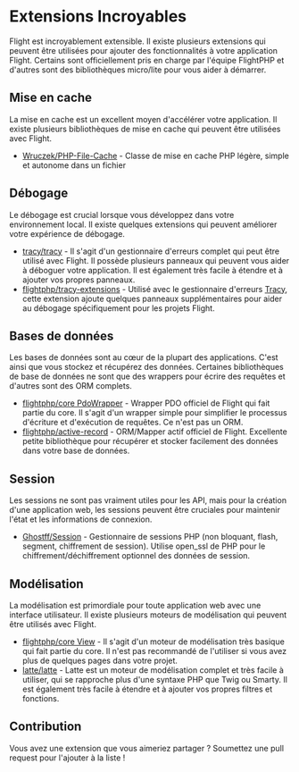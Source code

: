 # Extensions Incroyables

Flight est incroyablement extensible. Il existe plusieurs extensions qui peuvent être utilisées pour ajouter des fonctionnalités à votre application Flight. Certains sont officiellement pris en charge par l'équipe FlightPHP et d'autres sont des bibliothèques micro/lite pour vous aider à démarrer.

## Mise en cache

La mise en cache est un excellent moyen d'accélérer votre application. Il existe plusieurs bibliothèques de mise en cache qui peuvent être utilisées avec Flight.

- [Wruczek/PHP-File-Cache](/extensions-incroyables/php-file-cache) - Classe de mise en cache PHP légère, simple et autonome dans un fichier

## Débogage

Le débogage est crucial lorsque vous développez dans votre environnement local. Il existe quelques extensions qui peuvent améliorer votre expérience de débogage.

- [tracy/tracy](/extensions-incroyables/tracy) - Il s'agit d'un gestionnaire d'erreurs complet qui peut être utilisé avec Flight. Il possède plusieurs panneaux qui peuvent vous aider à déboguer votre application. Il est également très facile à étendre et à ajouter vos propres panneaux.
- [flightphp/tracy-extensions](/extensions-incroyables/tracy-extensions) - Utilisé avec le gestionnaire d'erreurs [Tracy](/extensions-incroyables/tracy), cette extension ajoute quelques panneaux supplémentaires pour aider au débogage spécifiquement pour les projets Flight.

## Bases de données

Les bases de données sont au cœur de la plupart des applications. C'est ainsi que vous stockez et récupérez des données. Certaines bibliothèques de base de données ne sont que des wrappers pour écrire des requêtes et d'autres sont des ORM complets.

- [flightphp/core PdoWrapper](/extensions-incroyables/pdo-wrapper) - Wrapper PDO officiel de Flight qui fait partie du core. Il s'agit d'un wrapper simple pour simplifier le processus d'écriture et d'exécution de requêtes. Ce n'est pas un ORM.
- [flightphp/active-record](/extensions-incroyables/active-record) - ORM/Mapper actif officiel de Flight. Excellente petite bibliothèque pour récupérer et stocker facilement des données dans votre base de données.

## Session

Les sessions ne sont pas vraiment utiles pour les API, mais pour la création d'une application web, les sessions peuvent être cruciales pour maintenir l'état et les informations de connexion.

- [Ghostff/Session](/extensions-incroyables/session) - Gestionnaire de sessions PHP (non bloquant, flash, segment, chiffrement de session). Utilise open_ssl de PHP pour le chiffrement/déchiffrement optionnel des données de session.

## Modélisation

La modélisation est primordiale pour toute application web avec une interface utilisateur. Il existe plusieurs moteurs de modélisation qui peuvent être utilisés avec Flight.

- [flightphp/core View](/learn#views) - Il s'agit d'un moteur de modélisation très basique qui fait partie du core. Il n'est pas recommandé de l'utiliser si vous avez plus de quelques pages dans votre projet.
- [latte/latte](/extensions-incroyables/latte) - Latte est un moteur de modélisation complet et très facile à utiliser, qui se rapproche plus d'une syntaxe PHP que Twig ou Smarty. Il est également très facile à étendre et à ajouter vos propres filtres et fonctions.

## Contribution

Vous avez une extension que vous aimeriez partager ? Soumettez une pull request pour l'ajouter à la liste !